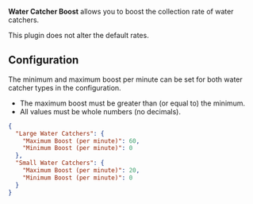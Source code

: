 **Water Catcher Boost** allows you to boost the collection rate of water catchers.

This plugin does not alter the default rates.

## Configuration
The minimum and maximum boost per minute can be set for both water catcher types in the configuration.
* The maximum boost must be greater than (or equal to) the minimum.
* All values must be whole numbers (no decimals).

```json
{
  "Large Water Catchers": {
    "Maximum Boost (per minute)": 60,
    "Minimum Boost (per minute)": 0
  },
  "Small Water Catchers": {
    "Maximum Boost (per minute)": 20,
    "Minimum Boost (per minute)": 0
  }
}
```

